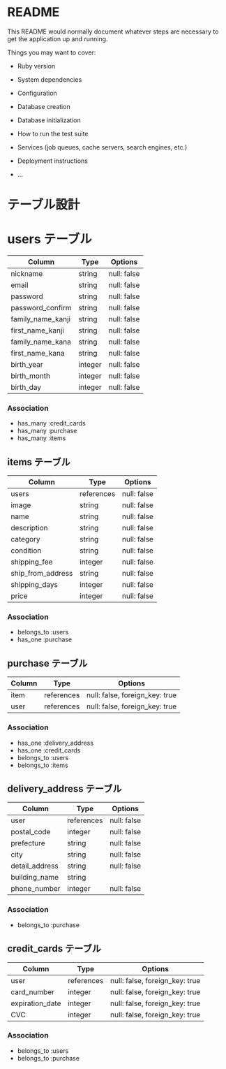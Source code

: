 # README

This README would normally document whatever steps are necessary to get the
application up and running.

Things you may want to cover:

* Ruby version

* System dependencies

* Configuration

* Database creation

* Database initialization

* How to run the test suite

* Services (job queues, cache servers, search engines, etc.)

* Deployment instructions

* ...


# テーブル設計

# users テーブル

| Column           | Type   | Options     |
| ---------------- | ------ | ----------- |
| nickname         | string | null: false |
| email            | string | null: false |
| password         | string | null: false |
| password_confirm | string | null: false |
| family_name_kanji| string | null: false |
| first_name_kanji | string | null: false |
| family_name_kana | string | null: false |
| first_name_kana  | string | null: false |
| birth_year       | integer| null: false |
| birth_month      | integer| null: false |
| birth_day        | integer| null: false |

### Association

- has_many :credit_cards
- has_many :purchase
- has_many :items

## items テーブル

| Column           | Type       | Options     |
| ---------------- | ---------- | ----------- |
| users            | references | null: false |
| image            | string     | null: false |
| name             | string     | null: false |
| description      | string     | null: false |
| category         | string     | null: false |
| condition        | string     | null: false |
| shipping_fee     | integer    | null: false |
| ship_from_address| string     | null: false |
| shipping_days    | integer    | null: false |
| price            | integer    | null: false |



### Association

- belongs_to :users
- has_one :purchase



## purchase テーブル

| Column  | Type       | Options                        |
| ------- | ---------- | ------------------------------ |
| item    | references | null: false, foreign_key: true |
| user    | references | null: false, foreign_key: true |

### Association

- has_one :delivery_address 
- has_one :credit_cards
- belongs_to :users
- belongs_to :items


## delivery_address テーブル

| Column           | Type       | Options     |
| ---------------- | ---------- | ----------- |
| user             | references | null: false |
| postal_code      | integer    | null: false |
| prefecture       | string     | null: false |
| city             | string     | null: false |
| detail_address   | string     | null: false |
| building_name    | string     |             |
| phone_number     | integer    | null: false |


### Association

- belongs_to :purchase


## credit_cards テーブル

| Column          | Type       | Options                        |
| --------------- | ---------- | ------------------------------ |
| user            | references | null: false, foreign_key: true |
| card_number     | integer    | null: false, foreign_key: true |
| expiration_date | integer    | null: false, foreign_key: true |
| CVC             | integer    | null: false, foreign_key: true |

### Association

- belongs_to :users
- belongs_to :purchase